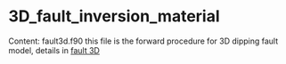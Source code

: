 # 3D_fault_inversion_material

Content:
fault3d.f90 this file is the forward procedure for 3D dipping fault model, details in [fault 3D]("https://github.com/igp-gravity/fault3D")
